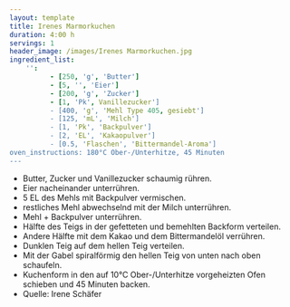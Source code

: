 ```yaml
---
layout: template
title: Irenes Marmorkuchen
duration: 4:00 h
servings: 1
header_image: /images/Irenes Marmorkuchen.jpg
ingredient_list:
    '':
          - [250, 'g', 'Butter']
          - [5, '', 'Eier']
          - [200, 'g', 'Zucker']
          - [1, 'Pk', Vanillezucker']
          - [400, 'g', 'Mehl Type 405, gesiebt']
          - [125, 'mL', 'Milch']
          - [1, 'Pk', 'Backpulver']
          - [2, 'EL', 'Kakaopulver']
          - [0.5, 'Flaschen', 'Bittermandel-Aroma']
oven_instructions: 180°C Ober-/Unterhitze, 45 Minuten
---
```


- Butter, Zucker und Vanillezucker schaumig rühren.
- Eier nacheinander unterrühren.
- 5 EL des Mehls mit Backpulver vermischen.
- restliches Mehl abwechselnd mit der Milch unterrühren.
- Mehl + Backpulver unterrühren.
- Hälfte des Teigs in der gefetteten und bemehlten Backform verteilen.
- Andere Hälfte mit dem Kakao und dem Bittermandelöl verrühren.
- Dunklen Teig auf dem hellen Teig verteilen.
- Mit der Gabel spiralförmig den hellen Teig von unten nach oben schaufeln.
- Kuchenform in den auf 10°C Ober-/Unterhitze vorgeheizten Ofen schieben und 45 Minuten backen.
- Quelle: Irene Schäfer
